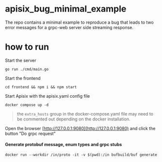 # apisix_bug_minimal_example

The repo contains a minimal example to reproduce a bug that leads to two error messages for a grpc-web server side streaming response.

# how to run

Start the server

`go run ./cmd/main.go`

Start the frontend

`cd frontend && npm i && npm start`

Start Apisix with the apisix.yaml config file

`docker compose up -d`

>the `extra_hosts` group in the docker-compose.yaml file may need to be commented out depending on the docker installation.

Open the browser [http://127.0.0.1:9080](http://127.0.0.1:9080) and click the button "Do grpc request"

#### Generate protobuf message, enum types and grpc stubs

```
docker run --workdir /in/proto -it -v $(pwd):/in bufbuild/buf generate
```
